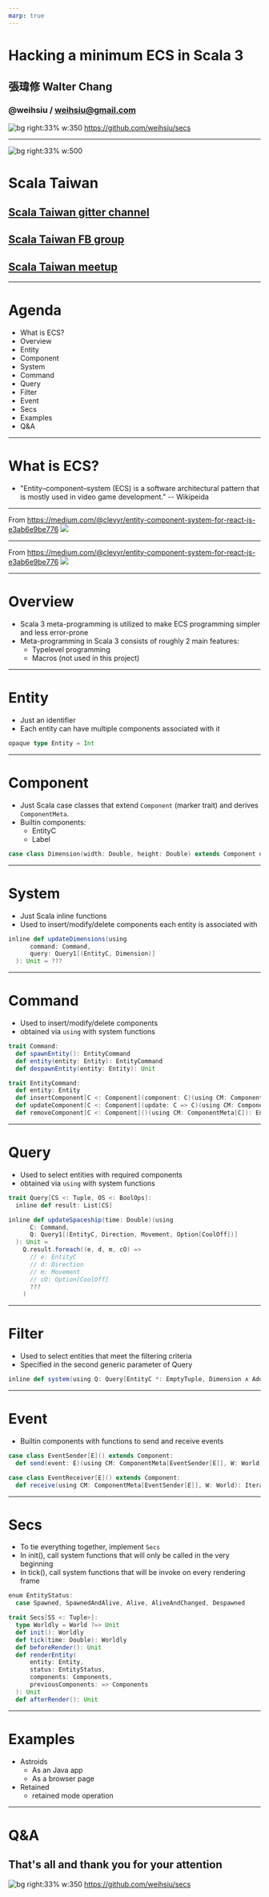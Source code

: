 ```yaml
---
marp: true
---
```

# Hacking a minimum ECS in Scala 3
## 張瑋修 Walter Chang
### @weihsiu / weihsiu@gmail.com

![bg right:33% w:350](qrcode.png)
https://github.com/weihsiu/secs

---
![bg right:33% w:500](scalataiwan.png)
# Scala Taiwan
## [Scala Taiwan gitter channel](https://gitter.im/ScalaTaiwan/ScalaTaiwan)
## [Scala Taiwan FB group](https://www.facebook.com/groups/ScalaTW/)
## [Scala Taiwan meetup](https://www.meetup.com/Scala-Taiwan-Meetup/)

---
# Agenda
- What is ECS?
- Overview
- Entity
- Component
- System
- Command
- Query
- Filter
- Event
- Secs
- Examples
- Q&A

---
# What is ECS?
- "Entity–component–system (ECS) is a software architectural pattern that is mostly used in video game development."  -- Wikipeida


---
From https://medium.com/@clevyr/entity-component-system-for-react-js-e3ab6e9be776
![](https://miro.medium.com/max/1000/1*yoLxDyQoFzC0je_oHkcppw.png)

---
From https://medium.com/@clevyr/entity-component-system-for-react-js-e3ab6e9be776
![](https://miro.medium.com/max/1400/1*BYLoJ0PD-t1dPr6vDxajwg.png)

---
# Overview
- Scala 3 meta-programming is utilized to make ECS programming simpler and less error-prone
- Meta-programming in Scala 3 consists of roughly 2 main features:
  * Typelevel programming
  * Macros (not used in this project)

---
# Entity
- Just an identifier
- Each entity can have multiple components associated with it

```scala
opaque type Entity = Int
```

---
# Component
- Just Scala case classes that extend `Component` (marker trait) and derives `ComponentMeta`.
- Builtin components:
  * EntityC
  * Label

```scala
case class Dimension(width: Double, height: Double) extends Component derives ComponentMeta
```

---
# System
- Just Scala inline functions
- Used to insert/modify/delete components each entity is associated with

```scala
inline def updateDimensions(using
      command: Command,
      query: Query1[(EntityC, Dimension)]
  ): Unit = ???
```

---
# Command
- Used to insert/modify/delete components
- obtained via `using` with system functions


```scala
trait Command:
  def spawnEntity(): EntityCommand
  def entity(entity: Entity): EntityCommand
  def despawnEntity(entity: Entity): Unit

trait EntityCommand:
  def entity: Entity
  def insertComponent[C <: Component](component: C)(using CM: ComponentMeta[C]): EntityCommand
  def updateComponent[C <: Component](update: C => C)(using CM: ComponentMeta[C]): EntityCommand
  def removeComponent[C <: Component]()(using CM: ComponentMeta[C]): EntityCommand

```

---
# Query
- Used to select entities with required components
- obtained via `using` with system functions


```scala
trait Query[CS <: Tuple, OS <: BoolOps]:
  inline def result: List[CS]
```

```scala
inline def updateSpaceship(time: Double)(using
      C: Command,
      Q: Query1[(EntityC, Direction, Movement, Option[CoolOff])]
  ): Unit =
    Q.result.foreach((e, d, m, cO) =>
      // e: EntityC
      // d: Direction
      // m: Movement
      // cO: Option[CoolOff]
      ???
    )
```

---
# Filter
- Used to select entities that meet the filtering criteria
- Specified in the second generic parameter of Query

```scala
inline def system(using Q: Query[EntityC *: EmptyTuple, Dimension ∧ Added[Rotation]]): Unit = ???
```

---
# Event
- Builtin components with functions to send and receive events


```scala
case class EventSender[E]() extends Component:
  def send(event: E)(using CM: ComponentMeta[EventSender[E]], W: World): Unit = W.sendEvent(event)

case class EventReceiver[E]() extends Component:
  def receive(using CM: ComponentMeta[EventSender[E]], W: World): Iterable[E] = W.receiveEvents
```

---
# Secs
- To tie everything together, implement `Secs`
- In init(), call system functions that will only be called in the very beginning
- In tick(), call system functions that will be invoke on every rendering frame

```scala
enum EntityStatus:
  case Spawned, SpawnedAndAlive, Alive, AliveAndChanged, Despawned

trait Secs[SS <: Tuple>]:
  type Worldly = World ?=> Unit
  def init(): Worldly
  def tick(time: Double): Worldly
  def beforeRender(): Unit
  def renderEntity(
      entity: Entity,
      status: EntityStatus,
      components: Components,
      previousComponents: => Components
  ): Unit
  def afterRender(): Unit
```

---
# Examples
- Astroids
  * As an Java app
  * As a browser page
- Retained
  * retained mode operation

---
# Q&A
## That's all and thank you for your attention
![bg right:33% w:350](qrcode.png)
https://github.com/weihsiu/secs



